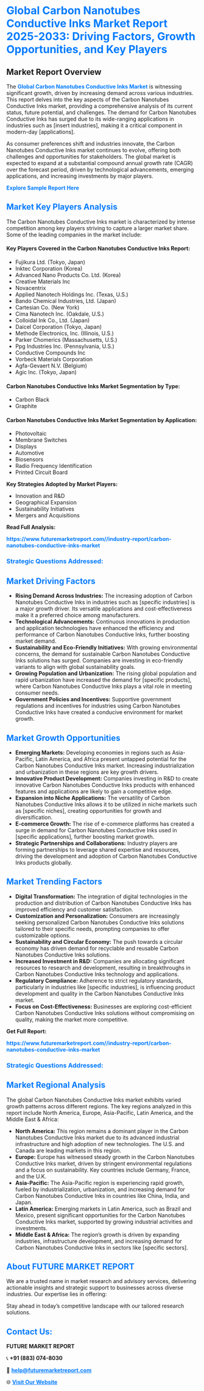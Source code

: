 <h1 style="color: #007BFF;">Global Carbon Nanotubes Conductive Inks Market Report 2025-2033: Driving Factors, Growth Opportunities, and Key Players</h1>

<section id="overview">
<h2>Market Report Overview</h2>
<p>The <a href="https://www.futuremarketreport.com//industry-report/carbon-nanotubes-conductive-inks-market" style="color: #007BFF; text-decoration: none;"><strong>Global Carbon Nanotubes Conductive Inks Market</strong></a> is witnessing significant growth, driven by increasing demand across various industries. This report delves into the key aspects of the Carbon Nanotubes Conductive Inks market, providing a comprehensive analysis of its current status, future potential, and challenges. The demand for Carbon Nanotubes Conductive Inks has surged due to its wide-ranging applications in industries such as [insert industries], making it a critical component in modern-day [applications].</p>
<p>As consumer preferences shift and industries innovate, the Carbon Nanotubes Conductive Inks market continues to evolve, offering both challenges and opportunities for stakeholders. The global market is expected to expand at a substantial compound annual growth rate (CAGR) over the forecast period, driven by technological advancements, emerging applications, and increasing investments by major players.</p>
</section>

<section id="overview">
<p><a href="https://www.futuremarketreport.com//request-sample/reportId=86011" style="color: #007BFF; text-decoration: none;"><strong>Explore Sample Report Here</strong></a></p>
</section>

<section id="key-players">
<h2 style="color: #007BFF;">Market Key Players Analysis</h2>
<p>The Carbon Nanotubes Conductive Inks market is characterized by intense competition among key players striving to capture a larger market share. Some of the leading companies in the market include:</p>
<h4>Key Players Covered in the Carbon Nanotubes Conductive Inks Report:</h4>
<ul><li>Fujikura Ltd. (Tokyo, Japan)</li><li>Inktec Corporation (Korea)</li><li>Advanced Nano Products Co. Ltd. (Korea)</li><li>Creative Materials Inc</li><li>Novacentrix</li><li>Applied Nanotech Holdings Inc. (Texas, U.S.)</li><li>Bando Chemical Industries, Ltd. (Japan)</li><li>Cartesian Co. (New York)</li><li>Cima Nanotech Inc. (Oakdale, U.S.)</li><li>Colloidal Ink Co., Ltd. (Japan)</li><li>Daicel Corporation (Tokyo, Japan)</li><li>Methode Electronics, Inc. (Illinois, U.S.)</li><li>Parker Chomerics (Massachusetts, U.S.)</li><li>Ppg Industries Inc. (Pennsylvania, U.S.)</li><li>Conductive Compounds Inc</li><li>Vorbeck Materials Corporation</li><li>Agfa-Gevaert N.V. (Belgium)</li><li>Agic Inc. (Tokyo, Japan)</li></ul>
<h4>Carbon Nanotubes Conductive Inks Market Segmentation by Type:</h4>
<ul><li>Carbon Black</li><li>Graphite</li></ul>

<h4>Carbon Nanotubes Conductive Inks Market Segmentation by Application:</h4>
<ul><li>Photovoltaic</li><li>Membrane Switches</li><li>Displays</li><li>Automotive</li><li>Biosensors</li><li>Radio Frequency Identification</li><li>Printed Circuit Board</li></ul>
<p><strong>Key Strategies Adopted by Market Players:</strong></p>
<ul>
<li>Innovation and R&D</li>
<li>Geographical Expansion</li>
<li>Sustainability Initiatives</li>
<li>Mergers and Acquisitions</li>
</ul>
</section>

<section>
<p><strong>Read Full Analysis: </strong></p><a href="https://www.futuremarketreport.com//industry-report/carbon-nanotubes-conductive-inks-market" style="color: #007BFF; text-decoration: none;"><strong>https://www.futuremarketreport.com//industry-report/carbon-nanotubes-conductive-inks-market</strong></a>
<h3 style="color: #007BFF;">Strategic Questions Addressed:</h3>
</section>

<section id="driving-factors">
<h2 style="color: #007BFF;">Market Driving Factors</h2>
<ul>
<li><strong>Rising Demand Across Industries:</strong> The increasing adoption of Carbon Nanotubes Conductive Inks in industries such as [specific industries] is a major growth driver. Its versatile applications and cost-effectiveness make it a preferred choice among manufacturers.</li>
<li><strong>Technological Advancements:</strong> Continuous innovations in production and application technologies have enhanced the efficiency and performance of Carbon Nanotubes Conductive Inks, further boosting market demand.</li>
<li><strong>Sustainability and Eco-Friendly Initiatives:</strong> With growing environmental concerns, the demand for sustainable Carbon Nanotubes Conductive Inks solutions has surged. Companies are investing in eco-friendly variants to align with global sustainability goals.</li>
<li><strong>Growing Population and Urbanization:</strong> The rising global population and rapid urbanization have increased the demand for [specific products], where Carbon Nanotubes Conductive Inks plays a vital role in meeting consumer needs.</li>
<li><strong>Government Policies and Incentives:</strong> Supportive government regulations and incentives for industries using Carbon Nanotubes Conductive Inks have created a conducive environment for market growth.</li>
</ul>
</section>

<section id="growth-opportunities">
<h2 style="color: #007BFF;">Market Growth Opportunities</h2>
<ul>
<li><strong>Emerging Markets:</strong> Developing economies in regions such as Asia-Pacific, Latin America, and Africa present untapped potential for the Carbon Nanotubes Conductive Inks market. Increasing industrialization and urbanization in these regions are key growth drivers.</li>
<li><strong>Innovative Product Development:</strong> Companies investing in R&D to create innovative Carbon Nanotubes Conductive Inks products with enhanced features and applications are likely to gain a competitive edge.</li>
<li><strong>Expansion into Niche Applications:</strong> The versatility of Carbon Nanotubes Conductive Inks allows it to be utilized in niche markets such as [specific niches], creating opportunities for growth and diversification.</li>
<li><strong>E-commerce Growth:</strong> The rise of e-commerce platforms has created a surge in demand for Carbon Nanotubes Conductive Inks used in [specific applications], further boosting market growth.</li>
<li><strong>Strategic Partnerships and Collaborations:</strong> Industry players are forming partnerships to leverage shared expertise and resources, driving the development and adoption of Carbon Nanotubes Conductive Inks products globally.</li>
</ul>
</section>

<section id="trending-factors">
<h2 style="color: #007BFF;">Market Trending Factors</h2>
<ul>
<li><strong>Digital Transformation:</strong> The integration of digital technologies in the production and distribution of Carbon Nanotubes Conductive Inks has improved efficiency and customer satisfaction.</li>
<li><strong>Customization and Personalization:</strong> Consumers are increasingly seeking personalized Carbon Nanotubes Conductive Inks solutions tailored to their specific needs, prompting companies to offer customizable options.</li>
<li><strong>Sustainability and Circular Economy:</strong> The push towards a circular economy has driven demand for recyclable and reusable Carbon Nanotubes Conductive Inks solutions.</li>
<li><strong>Increased Investment in R&D:</strong> Companies are allocating significant resources to research and development, resulting in breakthroughs in Carbon Nanotubes Conductive Inks technology and applications.</li>
<li><strong>Regulatory Compliance:</strong> Adherence to strict regulatory standards, particularly in industries like [specific industries], is influencing product development and quality in the Carbon Nanotubes Conductive Inks market.</li>
<li><strong>Focus on Cost-Effectiveness:</strong> Businesses are exploring cost-efficient Carbon Nanotubes Conductive Inks solutions without compromising on quality, making the market more competitive.</li>
</ul>
</section>

<section>
<p><strong>Get Full Report: </strong></p><a href="https://www.futuremarketreport.com//industry-report/carbon-nanotubes-conductive-inks-market" style="color: #007BFF; text-decoration: none;"><strong>https://www.futuremarketreport.com//industry-report/carbon-nanotubes-conductive-inks-market</strong></a>
<h3 style="color: #007BFF;">Strategic Questions Addressed:</h3>
</section>


<section id="regional-analysis">
<h2 style="color: #007BFF;">Market Regional Analysis</h2>
<p>The global Carbon Nanotubes Conductive Inks market exhibits varied growth patterns across different regions. The key regions analyzed in this report include North America, Europe, Asia-Pacific, Latin America, and the Middle East & Africa:</p>
<ul>
<li><strong>North America:</strong> This region remains a dominant player in the Carbon Nanotubes Conductive Inks market due to its advanced industrial infrastructure and high adoption of new technologies. The U.S. and Canada are leading markets in this region.</li>
<li><strong>Europe:</strong> Europe has witnessed steady growth in the Carbon Nanotubes Conductive Inks market, driven by stringent environmental regulations and a focus on sustainability. Key countries include Germany, France, and the U.K.</li>
<li><strong>Asia-Pacific:</strong> The Asia-Pacific region is experiencing rapid growth, fueled by industrialization, urbanization, and increasing demand for Carbon Nanotubes Conductive Inks in countries like China, India, and Japan.</li>
<li><strong>Latin America:</strong> Emerging markets in Latin America, such as Brazil and Mexico, present significant opportunities for the Carbon Nanotubes Conductive Inks market, supported by growing industrial activities and investments.</li>
<li><strong>Middle East & Africa:</strong> The region’s growth is driven by expanding industries, infrastructure development, and increasing demand for Carbon Nanotubes Conductive Inks in sectors like [specific sectors].</li>
</ul>
</section>

<footer>
<h2 style="color: #007BFF;">About FUTURE MARKET REPORT</h2>
<p>We are a trusted name in market research and advisory services, delivering actionable insights and strategic support to businesses across diverse industries. Our expertise lies in offering:</p>

<p>Stay ahead in today’s competitive landscape with our tailored research solutions.</p>

<h2 style="color: #007BFF;">Contact Us:</h2>
<p><strong>FUTURE MARKET REPORT</strong></p>
<p>📞 <strong>+91 (883) 074-8030</strong></p>
<p>📧 <strong><a href="mailto:help@futuremarketreport.com" style="color: #007BFF;">help@futuremarketreport.com</a></strong></p>
<p>🌐 <strong><a href="https://www.futuremarketreport.com/" style="color: #007BFF;">Visit Our Website</a></strong></p>
</footer>